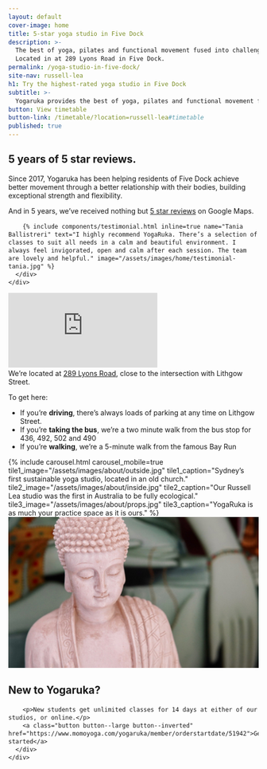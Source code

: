 ```yaml
---
layout: default
cover-image: home
title: 5-star yoga studio in Five Dock
description: >-
  The best of yoga, pilates and functional movement fused into challenging yet accessible classes. 
  Located in at 289 Lyons Road in Five Dock.
permalink: /yoga-studio-in-five-dock/
site-nav: russell-lea
h1: Try the highest-rated yoga studio in Five Dock
subtitle: >-
  Yogaruka provides the best of yoga, pilates and functional movement fused into challenging yet accessible classes. Located at 289 Lyons Road near Five Dock.
button: View timetable
button-link: /timetable/?location=russell-lea#timetable
published: true
---
```


<div class="Home">
  <section>
    <div class="callout">
      <h2>5 years of 5 star reviews.</h2>
      <div class="container container--md">
        <p>Since 2017, Yogaruka has been helping residents of Five Dock achieve better movement through a better relationship with their bodies, building exceptional strength and flexibility.</p>
        <p>And in 5 years, we’ve received nothing but <a class="link" href="https://www.google.com/search?hl=en-AU&gl=au&q=Yogaruka+Russell+Lea,+289+Lyons+Rd,+Russell+Lea+NSW+2046&ludocid=2556680046876945050&lsig=AB86z5USppv2CJG1nKxMZm6PjxOY&hl=en&gl=AU#lrd=0x6b12aff7b8e25631:0x237b26f4ee6dea9a,1">5 star reviews</a> on Google Maps.</p>
        
        {% include components/testimonial.html inline=true name="Tania Ballistreri" text="I highly recommend YogaRuka. There’s a selection of classes to suit all needs in a calm and beautiful environment. I always feel invigorated, open and calm after each session. The team are lovely and helpful." image="/assets/images/home/testimonial-tania.jpg" %}
      </div>
    </div>
  </section>
</div>

<section>
  <div class="row">
    <div class="col-md-6">
      <iframe class="map" src="https://www.google.com/maps/embed?pb=!1m14!1m8!1m3!1d6626.288899020545!2d151.141935!3d-33.860168!3m2!1i1024!2i768!4f13.1!3m3!1m2!1s0x6b12aff7b8e25631%3A0x237b26f4ee6dea9a!2sYogaRuka%20Russell%20Lea!5e0!3m2!1sen!2sau!4v1639653189332!5m2!1sen!2sau" frameborder="0" style="border:0" allowfullscreen></iframe>
    </div>
    <div class="col-md-6">
<div class="Longform Longform--blogpost" markdown="1">
We’re located at <a class="link" href="https://www.google.com/maps/place/YogaRuka/@-33.8601573,151.1397601,17z/data=!3m1!4b1!4m5!3m4!1s0x6b12aff7b8e25631:0x237b26f4ee6dea9a!8m2!3d-33.8601618!4d151.1419488?hl=en-US" target="_blank">289 Lyons Road</a>, close to the intersection with Lithgow Street.

To get here:

- If you’re **driving**, there’s always loads of parking at any time on Lithgow Street.
- If you’re **taking the bus**, we’re a two minute walk from the bus stop for 436, 492, 502 and 490
- If you’re **walking**, we’re a 5-minute walk from the famous Bay Run
</div>
    </div>
  </div>
</section>

<section id="studio">
  {% include carousel.html carousel_mobile=true tile1_image="/assets/images/about/outside.jpg" tile1_caption="Sydney’s first sustainable yoga studio, located in an old church." tile2_image="/assets/images/about/inside.jpg"  tile2_caption="Our Russell Lea studio was the first in Australia to be fully ecological." tile3_image="/assets/images/about/props.jpg" tile3_caption="YogaRuka is as much your practice space as it is ours." %}
</section>

  <section>
    <div class="Home-banner">
      <img src="/assets/images/home/callout.jpg">
      <div>
        <h2>New to Yogaruka?</h2>

        <p>New students get unlimited classes for 14 days at either of our studios, or online.</p>
        <a class="button button--large button--inverted" href="https://www.momoyoga.com/yogaruka/member/orderstartdate/51942">Get started</a>
      </div>
    </div>
  </section>
